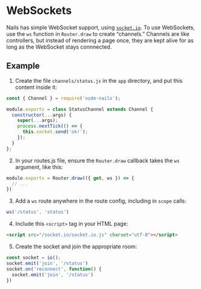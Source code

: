 # WebSockets
Nails has simple WebSocket support, using [`socket.io`](https://socket.io). To use WebSockets, use the `ws` function in `Router.draw` to create “channels.” Channels are like controllers, but instead of rendering a page once, they are kept alive for as long as the WebSocket stays connnected.

## Example
1. Create the file `channels/status.js` in the `app` directory, and put this content inside it:
  ```js
  const { Channel } = require('node-nails');

  module.exports = class StatusChannel extends Channel {
    constructor(...args) {
      super(...args);
      process.nextTick(() => {
        this.socket.send('ok!');
      });
    }
  };
  ```
2. In your routes.js file, ensure the `Router.draw` callback takes the `ws` argument, like this:
  ```js
  module.exports = Router.draw(({ get, ws }) => {
    // ...
  })
  ```
3. Add a `ws` route anywhere in the route config, including in `scope` calls:
  ```js
  ws('/status', 'status')
  ```
4. Include this `<script>` tag in your HTML page:
  ```html
  <script src="/socket.io/socket.io.js" charset="utf-8"></script>
  ```
5. Create the socket and join the appropriate room:
  ```js
  const socket = io();
  socket.emit('join', '/status')
  socket.on('reconnect', function() {
    socket.emit('join', '/status')
  })
  ```
